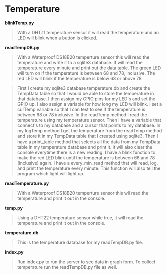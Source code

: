 # Temperature

**blinkTemp.py**

> With a DHT.11 temperature sensor it will read the temperature and an LED will blink when a button is clicked.

**readTempDB.py**

> With a Waterproof DS18B20 temperture sensor this will read the temperature and write it to a sqlite3 database. It will read the temperature every minute and print out the data table. The green LED will turn on if the temperature is between 68 and 78, inclusive. The red LED will blink if the temperature is below 68 or above 78.

>First I create my sqlite3 database temperature.db and create the TempData table so that I would be able to store the temperature in that database. I then assign my GPIO pins for my LED's and set the GPIO up. I also assign a variable for how long my LED will blink. I set a curTemp variable so that I can test to see if the temperature is between 68 or 78 inclusive. In the readTemp method I read the temperature using my temperature sensor. Then I have a variable that connect's to my database and a cursor that points to my database. In my logTemp method I get the temperature from the readTemp method and store it in my TempData table that I created using sqlite3. Then I have a print_table method that selects all the data from my TempData table in my temperature database and print it. It will also clear the console everytime there is a new reading. I have a blink function to make the red LED blink until the temperature is between 68 and 78 (inclusive) again. I have a every_min_read method that will read, log, and print the temperature every minute. This function will also tell the program which light will light up.

**readTemperature.py**

> With a Waterproof DS18B20 temperture sensor this wll read the temperature and print it out in the console.

**temp.py**

> Using a DHT22 temperature sensor while true, it will read the temperature and print it out in the console.

**temperature.db**

> This is the temperature database for my readTempDB.py file.

**index.py**

> Run index.py to run the server to see data in graph form. To collect temperature run the readTempDB.py file as well.
